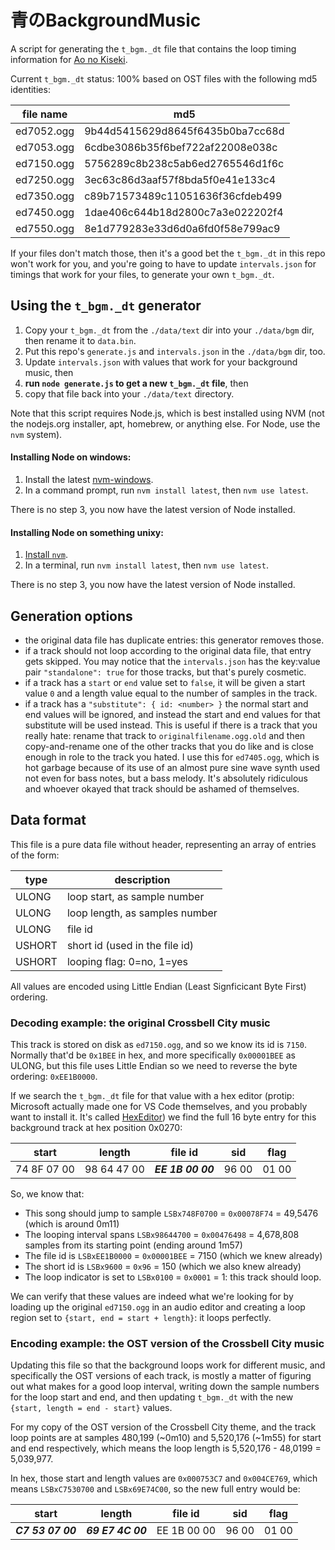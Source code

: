 # 青のBackgroundMusic

A script for generating the `t_bgm._dt` file that contains the loop timing information for [Ao no Kiseki](https://en.wikipedia.org/wiki/The_Legend_of_Heroes:_Ao_no_Kiseki).

Current `t_bgm._dt` status: 100% based on OST files with the following md5 identities:

| file name  |              md5                 |
|------------|----------------------------------|
| ed7052.ogg | 9b44d5415629d8645f6435b0ba7cc68d |
| ed7053.ogg | 6cdbe3086b35f6bef722af22008e038c |
| ed7150.ogg | 5756289c8b238c5ab6ed2765546d1f6c |
| ed7250.ogg | 3ec63c86d3aaf57f8bda5f0e41e133c4 |
| ed7350.ogg | c89b71573489c11051636f36cfdeb499 |
| ed7450.ogg | 1dae406c644b18d2800c7a3e022202f4 |
| ed7550.ogg | 8e1d779283e33d6d0a6fd0f58e799ac9 |

If your files don't match those, then it's a good bet the `t_bgm._dt` in this repo won't work for you, and you're going to have to update `intervals.json` for timings that work for your files, to generate your own `t_bgm._dt`.

## Using the `t_bgm._dt` generator

1. Copy your `t_bgm._dt` from the `./data/text` dir into your `./data/bgm` dir, then rename it to `data.bin`.
2. Put this repo's `generate.js` and `intervals.json` in the `./data/bgm` dir, too.
3. Update `intervals.json` with values that work for your background music, then
4. **run `node generate.js` to get a new `t_bgm._dt` file**, then
5. copy that file back into your `./data/text` directory.

Note that this script requires Node.js, which is best installed using NVM (not the nodejs.org installer, apt, homebrew, or anything else. For Node, use the `nvm` system).

#### Installing Node on windows:

1. Install the latest [nvm-windows](https://github.com/coreybutler/nvm-windows/releases).
2. In a command prompt, run `nvm install latest`, then `nvm use latest`.

There is no step 3, you now have the latest version of Node installed.

#### Installing Node on something unixy:

1. [Install `nvm`](https://github.com/nvm-sh/nvm#installing-and-updating).
2. In a terminal, run `nvm install latest`, then `nvm use latest`.

There is no step 3, you now have the latest version of Node installed.


## Generation options

- the original data file has duplicate entries: this generator removes those.
- if a track should not loop according to the original data file, that entry gets skipped. You may notice that the `intervals.json` has the key:value pair `"standalone": true` for those tracks, but that's purely cosmetic.
- if a track has a `start` or `end` value set to `false`, it will be given a start value `0` and a length value equal to the number of samples in the track.
- if a track has a `"substitute": { id: <number> }` the normal start and end values will be ignored, and instead the start and end values for that substitute will be used instead. This is useful if there is a track that you really hate: rename that track to `originalfilename.ogg.old` and then copy-and-rename one of the other tracks that you do like and is close enough in role to the track you hated. I use this for `ed7405.ogg`, which is hot garbage because of its use of an almost pure sine wave synth used not even for bass notes, but a bass melody. It's absolutely ridiculous and whoever okayed that track should be ashamed of themselves.


## Data format

This file is a pure data file without header, representing an array of entries of the form:

|  type  |  description                   |
|--------|--------------------------------|
| ULONG  | loop start, as sample number   |
| ULONG  | loop length, as samples number |
| ULONG  | file id                        |
| USHORT | short id (used in the file id) |
| USHORT | looping flag: 0=no, 1=yes      |

All values are encoded using Little Endian (Least Signficicant Byte First) ordering.


### Decoding example: the original Crossbell City music

This track is stored on disk as `ed7150.ogg`, and so we know its id is `7150`. Normally that'd be `0x1BEE` in hex, and more specifically `0x00001BEE` as ULONG, but this file uses Little Endian so we need to reverse the byte ordering: `0xEE1B0000`.

If we search the `t_bgm._dt` file for that value with a hex editor (protip: Microsoft actually made one for VS Code themselves, and you probably want to install it. It's called [HexEditor](https://marketplace.visualstudio.com/items?itemName=ms-vscode.hexeditor)) we find the full 16 byte entry for this background track at hex position 0x0270:

|    start    |   length    |   file id   |  sid  | flag  |
|-------------|-------------|-------------|-------|-------|
| 74 8F 07 00 | 98 64 47 00 | ***EE 1B 00 00*** | 96 00 | 01 00 |

So, we know that:

- This song should jump to sample `LSBx748F0700` = `0x00078F74` = 49,5476 (which is around 0m11)
- The looping interval spans `LSBx98644700` = `0x00476498` = 4,678,808 samples from its starting point (ending around 1m57)
- The file id is `LSBxEE1B0000` = `0x00001BEE` = 7150 (which we knew already)
- The short id is `LSBx9600` = `0x96` = 150 (which we also knew already)
- The loop indicator is set to `LSBx0100` = `0x0001` = 1: this track should loop.

We can verify that these values are indeed what we're looking for by loading up the original `ed7150.ogg` in an audio editor and creating a loop region set to `{start, end = start + length}`: it loops perfectly.


### Encoding example: the OST version of the Crossbell City music

Updating this file so that the background loops work for different music, and specifically the OST versions of each track, is mostly a matter of figuring out what makes for a good loop interval, writing down the sample numbers for the loop start and end, and then updating `t_bgm._dt` with the new `{start, length = end - start}` values.

For my copy of the OST version of the Crossbell City theme, and the track loop points are at samples 480,199 (~0m10) and 5,520,176 (~1m55) for start and end respectively, which means the loop length is 5,520,176 - 48,0199 = 5,039,977.

In hex, those start and length values are `0x000753C7` and `0x004CE769`, which means `LSBxC7530700` and `LSBx69E74C00`, so the new full entry would be:


|    start    |   length    |   file id   |  sid  | flag  |
|-------------|-------------|-------------|-------|-------|
| ***C7 53 07 00*** | ***69 E7 4C 00*** | EE 1B 00 00 | 96 00 | 01 00 |

